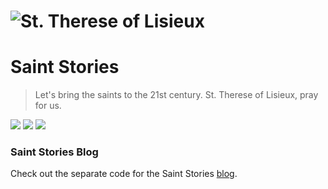 # <img src="https://upload.wikimedia.org/wikipedia/commons/c/c2/Therese_von_Lisieux.jpg" alt="St. Therese of Lisieux">

# Saint Stories

> Let's bring the saints to the 21st century. St. Therese of Lisieux, pray for us.

<a href="https://codeclimate.com/github/TrevorJin/saintstories"><img src="https://codeclimate.com/github/TrevorJin/saintstories/badges/gpa.svg" /></a> <a href="https://codeclimate.com/github/TrevorJin/saintstories/coverage"><img src="https://codeclimate.com/github/TrevorJin/saintstories/badges/coverage.svg" /></a> <a href="https://travis-ci.org/TrevorJin/saintstories/"><img src = "https://travis-ci.org/TrevorJin/saintstories.svg?branch=master" /></a>

### Saint Stories Blog

Check out the separate code for the Saint Stories [blog](https://github.com/TrevorJin/saintstories-blog).
